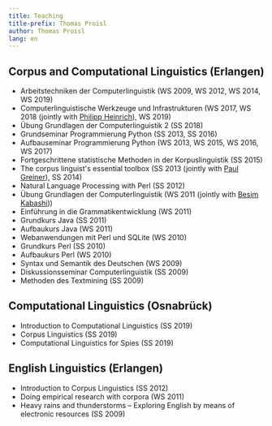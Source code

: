 ```yaml
---
title: Teaching
title-prefix: Thomas Proisl
author: Thomas Proisl
lang: en
---
```


## Corpus and Computational Linguistics (Erlangen) ##

- Arbeitstechniken der Computerlinguistik (WS 2009, WS 2012, WS 2014,
  WS 2019)
- Computerlinguistische Werkzeuge und Infrastrukturen (WS 2017, WS
  2018 (jointly with [Philipp Heinrich](http://philipp-heinrich.eu/)),
  WS 2019)
- Übung Grundlagen der Computerlinguistik 2 (SS 2018)
- Grundseminar Programmierung Python (SS 2013, SS 2016)
- Aufbauseminar Programmierung Python (WS 2013, WS 2015, WS 2016, WS 2017)
- Fortgeschrittene statistische Methoden in der Korpuslinguistik (SS 2015)
- The corpus linguist's essential toolbox (SS 2013 (jointly with [Paul
  Greiner](https://www.paul-greiner.de/)), SS 2014)
- Natural Language Processing with Perl (SS 2012)
- Übung Grundlagen der Computerlinguistik (WS 2011 (jointly with
  [Besim Kabashi](http://besim-kabashi.net/)))
- Einführung in die Grammatikentwicklung (WS 2011)
- Grundkurs Java (SS 2011)
- Aufbaukurs Java (WS 2011)
- Webanwendungen mit Perl und SQLite (WS 2010)
- Grundkurs Perl (SS 2010)
- Aufbaukurs Perl (WS 2010)
- Syntax und Semantik des Deutschen (WS 2009)
- Diskussionsseminar Computerlinguistik (SS 2009)
- Methoden des Textmining (SS 2009)


## Computational Linguistics (Osnabrück) ##

- Introduction to Computational Linguistics (SS 2019)
- Corpus Linguistics (SS 2019)
- Computational Linguistics for Spies (SS 2019)


## English Linguistics (Erlangen) ##

- Introduction to Corpus Linguistics (SS 2012)
- Doing empirical research with corpora (WS 2011)
- Heavy rains and thunderstorms – Exploring English by means of electronic resources (SS 2009)


<!-- ## Supervised theses ## -->

<!-- ### Master's theses ### -->

<!--   * Allison Moreno Drexler (2019) -->

<!-- 	Supervisors: Thomas Proisl, ??? -->

<!-- ### Bachelor's theses ### -->

<!--   * Jannis Rautenstrauch (2019): Relation prediction in argument -->
<!--     mining with pre-trained deep bidirectional transformers -->

<!--     Supervisors: Nico Potyka, Thomas Proisl -->
<!--   * Laura Siebert (2019): A comparative study of context-independent -->
<!--     polarity classification in online discussions with Stanford -->
<!--     CoreNLP and WEKA -->

<!-- 	Supervisors: Nico Potyka, Thomas Proisl -->
<!--   * Maja Toebs (2019): An analysis of the robustness and stability of -->
<!--     readability measures such as the Gunning Fog Index for employing -->
<!--     it in plagiarism analysis -->

<!-- 	Supervisors: Thomas Proisl, Johannes Knabe -->
<!--     ([PlagScan](https://www.plagscan.com/)) -->
<!--   * Cedric Waterschoot (2019): Political framing and sensationalism on -->
<!--     American cable news: A corpus-based approach -->

<!-- 	Supervisors: Peter Uhrig, Thomas Proisl -->
<!--   * Samuel Wenserit (2019) -->

<!--     Supervisors: Thomas Proisl, Velizara Weinberger ([TTR -->
<!--     Group](https://www.ttr-group.de/) -->
